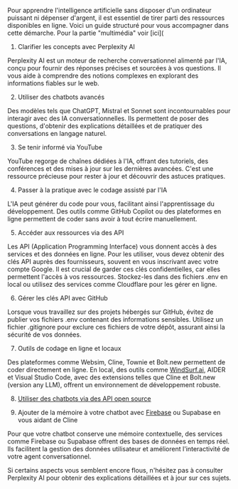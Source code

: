 Pour apprendre l'intelligence artificielle sans disposer d'un ordinateur puissant ni dépenser d'argent, il est essentiel de tirer parti des ressources disponibles en ligne. Voici un guide structuré pour vous accompagner dans cette démarche. Pour la partie "multimédia" voir [ici](  

1. Clarifier les concepts avec Perplexity AI

Perplexity AI est un moteur de recherche conversationnel alimenté par l'IA, conçu pour fournir des réponses précises et sourcées à vos questions. Il vous aide à comprendre des notions complexes en explorant des informations fiables sur le web.

2. Utiliser des chatbots avancés

Des modèles tels que ChatGPT, Mistral et Sonnet sont incontournables pour interagir avec des IA conversationnelles. Ils permettent de poser des questions, d'obtenir des explications détaillées et de pratiquer des conversations en langage naturel.

3. Se tenir informé via YouTube

YouTube regorge de chaînes dédiées à l'IA, offrant des tutoriels, des conférences et des mises à jour sur les dernières avancées. C'est une ressource précieuse pour rester à jour et découvrir des astuces pratiques.

4. Passer à la pratique avec le codage assisté par l'IA

L'IA peut générer du code pour vous, facilitant ainsi l'apprentissage du développement. Des outils comme GitHub Copilot ou des plateformes en ligne permettent de coder sans avoir à tout écrire manuellement.

5. Accéder aux ressources via des API

Les API (Application Programming Interface) vous donnent accès à des services et des données en ligne. Pour les utiliser, vous devez obtenir des clés API auprès des fournisseurs, souvent en vous inscrivant avec votre compte Google. Il est crucial de garder ces clés confidentielles, car elles permettent l'accès à vos ressources. Stockez-les dans des fichiers .env en local ou utilisez des services comme Cloudflare pour les gérer en ligne.

6. Gérer les clés API avec GitHub

Lorsque vous travaillez sur des projets hébergés sur GitHub, évitez de publier vos fichiers .env contenant des informations sensibles. Utilisez un fichier .gitignore pour exclure ces fichiers de votre dépôt, assurant ainsi la sécurité de vos données.

7. Outils de codage en ligne et locaux

Des plateformes comme Websim, Cline, Townie et Bolt.new permettent de coder directement en ligne. En local, des outils comme [WindSurf.ai](https://www.youtube.com/watch?v=3xk2qG2QPdU), AIDER et Visual Studio Code, avec des extensions telles que Cline et Bolt.new (version any LLM), offrent un environnement de développement robuste.

8. [Utiliser des chatbots via des API open source](https://www.youtube.com/watch?v=GuKG4mtq_v8)

9. Ajouter de la mémoire à votre chatbot avec [Firebase](https://www.youtube.com/watch?v=2Q5-i6lbI-U) ou Supabase en vous aidant de Cline

Pour que votre chatbot conserve une mémoire contextuelle, des services comme Firebase ou Supabase offrent des bases de données en temps réel. Ils facilitent la gestion des données utilisateur et améliorent l'interactivité de votre agent conversationnel.

Si certains aspects vous semblent encore flous, n'hésitez pas à consulter Perplexity AI pour obtenir des explications détaillées et à jour sur ces sujets.
